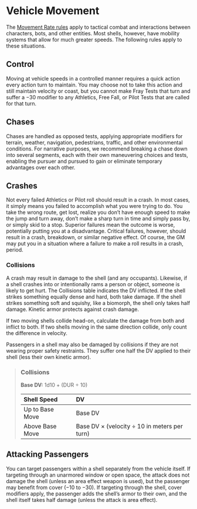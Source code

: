 # Vehicle Movement

The [Movement Rate rules](24-movement.md#movement-rate) apply to tactical combat and interactions between characters, bots, and other entities. Most shells, however, have mobility systems that allow for much greater speeds. The following rules apply to these situations.

## Control

Moving at vehicle speeds in a controlled manner requires a quick action every action turn to maintain. You may choose not to take this action and still maintain velocity or coast, but you cannot make Fray Tests that turn and suffer a −30 modifier to any Athletics, Free Fall, or Pilot Tests that are called for that turn.

## Chases

Chases are handled as opposed tests, applying appropriate modifiers for terrain, weather, navigation, pedestrians, traffic, and other environmental conditions. For narrative purposes, we recommend breaking a chase down into several segments, each with their own maneuvering choices and tests, enabling the pursuer and pursued to gain or eliminate temporary advantages over each other.

## Crashes

Not every failed Athletics or Pilot roll should result in a crash. In most cases, it simply means you failed to accomplish what you were trying to do. You take the wrong route, get lost, realize you don’t have enough speed to make the jump and turn away, don’t make a sharp turn in time and simply pass by, or simply skid to a stop. Superior failures mean the outcome is worse, potentially putting you at a disadvantage. Critical failures, however, should result in a crash, breakdown, or similar negative effect. Of course, the GM may put you in a situation where a failure to make a roll results in a crash, period.

### Collisions

A crash may result in damage to the shell (and any occupants). Likewise, if a shell crashes into or intentionally rams a person or object, someone is likely to get hurt. The Collisions table indicates the DV inflicted. If the shell strikes something equally dense and hard, both take damage. If the shell strikes something soft and squishy, like a biomorph, the shell only takes half damage. Kinetic armor protects against crash damage.

If two moving shells collide head-on, calculate the damage from both and inflict to both. If two shells moving in the same direction collide, only count the difference in velocity.

Passengers in a shell may also be damaged by collisions if they are not wearing proper safety restraints. They suffer one half the DV applied to their shell (less their own kinetic armor).

<blockquote class="table">

### Collisions

**Base DV:** 1d10 + (DUR ÷ 10)

| Shell Speed     | DV                                           |
| :-------------- | :------------------------------------------- |
| Up to Base Move | Base DV                                      |
| Above Base Move | Base DV × (velocity ÷ 10 in meters per turn) |

</blockquote>

## Attacking Passengers

You can target passengers within a shell separately from the vehicle itself. If targeting through an unarmored window or open space, the attack does not damage the shell (unless an area effect weapon is used), but the passenger may benefit from cover (−10 to −30). If targeting through the shell, cover modifiers apply, the passenger adds the shell’s armor to their own, and the shell itself takes half damage (unless the attack is area effect).
